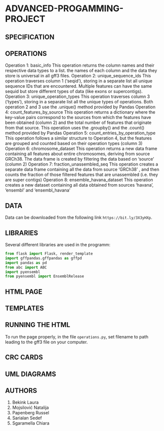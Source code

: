 # ADVANCED-PROGAMMING-PROJECT
 
###

## SPECIFICATION
## OPERATIONS
Operation 1: basic_info
This operation returns the column names and their respective data types to a list. the names of each column and the data they store is universal in all gff3 files.
Operation 2: unique_sequence_ids
This operation traverses column 1 (‘seqid’), storing in a separate list all unique sequence IDs that are encountered. Multiple features can have the same sequid but store different types of data (like exons or supercontigs).
Operation 3: unique_operation_types
This operation traverses column 3 (‘types’), storing in a separate list all the unique types of operations. Both operation 2 and 3 use the .unique() method provided by Pandas
Operation 4:  count_features_by_source
This operation returns a dictionary where the key-value pairs correspond to the sources from which the features have been obtained (column 2) and the total number of features that originate from that source. This operation uses the .groupby() and the .count() method provided by Pandas
Operation 5: count_entries_by_operation_type
This operation follows a similar structure to Operation 4, but the features are grouped and counted based on their operation types (column 3)
Operation 6: chromosome_dataset
This operation returns a new data frame containing all features about entire chromosomes, deriving from source GRCh38. The data frame is created by filtering the data based on ‘source’ (column 2)
Operation 7: fraction_unassembled_seq
This operation creates a separate data frame containing all the data from source ‘GRCh38’ , and then counts the fraction of those filtered features that are unassembled (i.e. they are super contigs)
Operation 8: ensemble_havana_dataset
This operation creates a new dataset containing all data obtained from sources ‘havana’, ‘ensembl’ and ‘ensembl_havana’
## DATA
Data can be downloaded from the following link ```https://bit.ly/3X3yHXp```.
## LIBRARIES
Several different libraries are used in the programm:
```python
from flask import Flask, render_template
import gffpandas.gffpandas as gffpd
import pandas as pd
from abc import ABC
import pyensembl
from pyensembl import EnsemblRelease
```
## HTML PAGE
## TEMPLATES
## RUNNING THE HTML
To run the page properly, in the file ```operations.py```, set filename to path leading to the gff3 file on your computer. 
## CRC CARDS
## UML DIAGRAMS
## AUTHORS
1. Bekink Laura
2. Mojsilović Natalija
3. Papenberg Russel
4. Sarialan Sedef
5. Sgaramella Chiara
